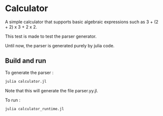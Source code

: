 # Calculator
A simple calculator that supports basic algebraic expressions such as 3 + (2 + 2) x 3 + 2 x 2.

This test is made to test the parser generator.

Until now, the parser is generated purely by julia code.

## Build and run
To generate the parser :
```sh
julia calculator.jl
```

Note that this will generate the file parser.yy.jl.

To run :
```sh
julia calculator_runtime.jl
```
